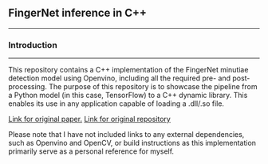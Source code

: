 ## FingerNet inference in C++
---

### Introduction
---

This repository contains a C++ implementation of the FingerNet minutiae detection model using Openvino, including all the required pre- and post-processing. The purpose of this repository is to showcase the pipeline from a Python model (in this case, TensorFlow) to a C++ dynamic library. This enables its use in any application capable of loading a .dll/.so file.

[Link for original paper.](https://arxiv.org/abs/1709.02228)
[Link for original repository](https://github.com/592692070/FingerNet)

Please note that I have not included links to any external dependencies, such as Openvino and OpenCV, or build instructions as this implementation primarily serve as a personal reference for myself.


